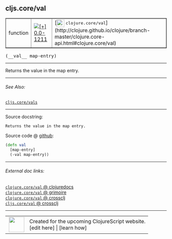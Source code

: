 ## cljs.core/val



 <table border="1">
<tr>
<td>function</td>
<td><a href="https://github.com/cljsinfo/cljs-api-docs/tree/0.0-1211"><img valign="middle" alt="[+] 0.0-1211" title="Added in 0.0-1211" src="https://img.shields.io/badge/+-0.0--1211-lightgrey.svg"></a> </td>
<td>
[<img height="24px" valign="middle" src="http://i.imgur.com/1GjPKvB.png"> <samp>clojure.core/val</samp>](http://clojure.github.io/clojure/branch-master/clojure.core-api.html#clojure.core/val)
</td>
</tr>
</table>


 <samp>
(__val__ map-entry)<br>
</samp>

---

Returns the value in the map entry.

---


###### See Also:

[`cljs.core/vals`](cljs.core_vals.md)<br>

---


Source docstring:

```
Returns the value in the map entry.
```


Source code @ [github](https://github.com/clojure/clojurescript/blob/r1449/src/cljs/cljs/core.cljs#L5499-L5502):

```clj
(defn val
  [map-entry]
  (-val map-entry))
```

<!--
Repo - tag - source tree - lines:

 <pre>
clojurescript @ r1449
└── src
    └── cljs
        └── cljs
            └── <ins>[core.cljs:5499-5502](https://github.com/clojure/clojurescript/blob/r1449/src/cljs/cljs/core.cljs#L5499-L5502)</ins>
</pre>

-->

---



###### External doc links:

[`clojure.core/val` @ clojuredocs](http://clojuredocs.org/clojure.core/val)<br>
[`clojure.core/val` @ grimoire](http://conj.io/store/v1/org.clojure/clojure/1.7.0-beta3/clj/clojure.core/val/)<br>
[`clojure.core/val` @ crossclj](http://crossclj.info/fun/clojure.core/val.html)<br>
[`cljs.core/val` @ crossclj](http://crossclj.info/fun/cljs.core.cljs/val.html)<br>

---

 <table>
<tr><td>
<img valign="middle" align="right" width="48px" src="http://i.imgur.com/Hi20huC.png">
</td><td>
Created for the upcoming ClojureScript website.<br>
[edit here] | [learn how]
</td></tr></table>

[edit here]:https://github.com/cljsinfo/cljs-api-docs/blob/master/cljsdoc/cljs.core_val.cljsdoc
[learn how]:https://github.com/cljsinfo/cljs-api-docs/wiki/cljsdoc-files

<!--

This information was too distracting to show to readers, but I'll leave it
commented here since it is helpful to:

- pretty-print the data used to generate this document
- and show how to retrieve that data



The API data for this symbol:

```clj
{:description "Returns the value in the map entry.",
 :ns "cljs.core",
 :name "val",
 :signature ["[map-entry]"],
 :history [["+" "0.0-1211"]],
 :type "function",
 :related ["cljs.core/vals"],
 :full-name-encode "cljs.core_val",
 :source {:code "(defn val\n  [map-entry]\n  (-val map-entry))",
          :title "Source code",
          :repo "clojurescript",
          :tag "r1449",
          :filename "src/cljs/cljs/core.cljs",
          :lines [5499 5502]},
 :full-name "cljs.core/val",
 :clj-symbol "clojure.core/val",
 :docstring "Returns the value in the map entry."}

```

Retrieve the API data for this symbol:

```clj
;; from Clojure REPL
(require '[clojure.edn :as edn])
(-> (slurp "https://raw.githubusercontent.com/cljsinfo/cljs-api-docs/catalog/cljs-api.edn")
    (edn/read-string)
    (get-in [:symbols "cljs.core/val"]))
```

-->
